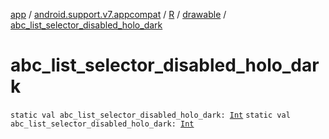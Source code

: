 [app](../../../index.md) / [android.support.v7.appcompat](../../index.md) / [R](../index.md) / [drawable](index.md) / [abc_list_selector_disabled_holo_dark](./abc_list_selector_disabled_holo_dark.md)

# abc_list_selector_disabled_holo_dark

`static val abc_list_selector_disabled_holo_dark: `[`Int`](https://kotlinlang.org/api/latest/jvm/stdlib/kotlin/-int/index.html)
`static val abc_list_selector_disabled_holo_dark: `[`Int`](https://kotlinlang.org/api/latest/jvm/stdlib/kotlin/-int/index.html)